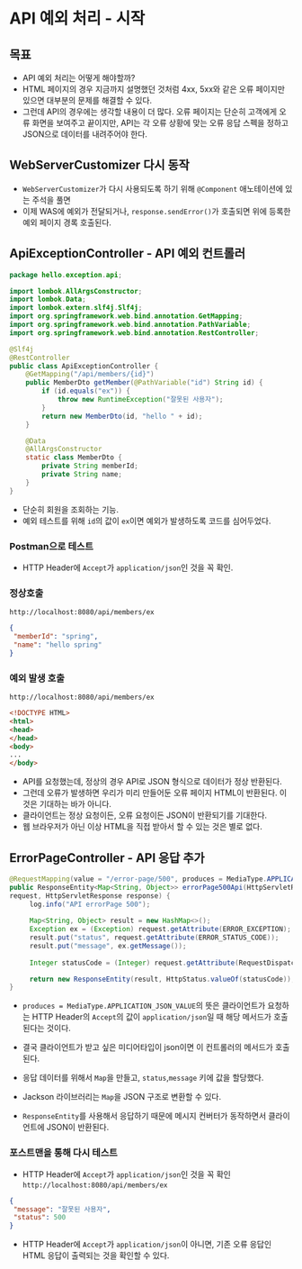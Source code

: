# API 예외 처리 - 시작
## 목표
- API 예외 처리는 어떻게 해야할까?
- HTML 페이지의 경우 지금까지 설명했던 것처럼 4xx, 5xx와 같은 오류 페이지만 있으면 대부분의 문제를 해결할 수 있다.
- 그런데 API의 경우에는 생각할 내용이 더 많다. 오류 페이지는 단순히 고객에게 오류 화면을 보여주고 끝이지만, 
  API는 각 오류 상황에 맞는 오류 응답 스펙을 정하고 JSON으로 데이터를 내려주어야 한다.
  
## WebServerCustomizer 다시 동작
- `WebServerCustomizer`가 다시 사용되도록 하기 위해 `@Component` 애노테이션에 있는 주석을 풀면
- 이제 WAS에 예외가 전달되거나, `response.sendError()`가 호출되면 위에 등록한 예외 페이지 경록 호출된다.

## ApiExceptionController - API 예외 컨트롤러
```java
package hello.exception.api;

import lombok.AllArgsConstructor;
import lombok.Data;
import lombok.extern.slf4j.Slf4j;
import org.springframework.web.bind.annotation.GetMapping;
import org.springframework.web.bind.annotation.PathVariable;
import org.springframework.web.bind.annotation.RestController;

@Slf4j
@RestController
public class ApiExceptionController {
    @GetMapping("/api/members/{id}")
    public MemberDto getMember(@PathVariable("id") String id) {
        if (id.equals("ex")) {
            throw new RuntimeException("잘못된 사용자");
        }
        return new MemberDto(id, "hello " + id);
    }

    @Data
    @AllArgsConstructor
    static class MemberDto {
        private String memberId;
        private String name;
    }
}
```
- 단순히 회원을 조회하는 기능.
- 예외 테스트를 위해 `id`의 값이 `ex`이면 예외가 발생하도록 코드를 심어두었다.

### Postman으로 테스트
- HTTP Header에 `Accept`가 `application/json`인 것을 꼭 확인.

### 정상호출
`http://localhost:8080/api/members/ex`
```json
{
 "memberId": "spring",
 "name": "hello spring"
}
```

### 예외 발생 호출
`http://localhost:8080/api/members/ex`
```html
<!DOCTYPE HTML>
<html>
<head>
</head>
<body>
...
</body>
```
- API를 요청했는데, 정상의 경우 API로 JSON 형식으로 데이터가 정상 반환된다.
- 그런데 오류가 발생하면 우리가 미리 만들어둔 오류 페이지 HTML이 반환된다. 이것은 기대하는 바가 아니다.
- 클라이언트는 정상 요청이든, 오류 요청이든 JSON이 반환되기를 기대한다.
- 웹 브라우저가 아닌 이상 HTML을 직접 받아서 할 수 있는 것은 별로 없다.

## ErrorPageController - API 응답 추가
```java
@RequestMapping(value = "/error-page/500", produces = MediaType.APPLICATION_JSON_VALUE)
public ResponseEntity<Map<String, Object>> errorPage500Api(HttpServletRequest
request, HttpServletResponse response) {
     log.info("API errorPage 500");
     
     Map<String, Object> result = new HashMap<>();
     Exception ex = (Exception) request.getAttribute(ERROR_EXCEPTION);
     result.put("status", request.getAttribute(ERROR_STATUS_CODE));
     result.put("message", ex.getMessage());
        
     Integer statusCode = (Integer) request.getAttribute(RequestDispatcher.ERROR_STATUS_CODE);

     return new ResponseEntity(result, HttpStatus.valueOf(statusCode));
}
```
- `produces = MediaType.APPLICATION_JSON_VALUE`의 뜻은 클라이언트가 요청하는 HTTP Header의 `Accept`의 값이 
  `application/json`일 때 해당 메서드가 호출된다는 것이다.
- 결국 클라이언트가 받고 싶은 미디어타입이 json이면 이 컨트롤러의 메서드가 호출된다.
  

- 응답 데이터를 위해서 `Map`을 만들고, `status`,`message` 키에 값을 할당했다.
- Jackson 라이브러리는 `Map`을 JSON 구조로 변환할 수 있다.
- `ResponseEntity`를 사용해서 응답하기 때문에 메시지 컨버터가 동작하면서 클라이언트에 JSON이 반환된다.

### 포스트맨을 통해 다시 테스트
- HTTP Header에 `Accept`가 `application/json`인 것을 꼭 확인
`http://localhost:8080/api/members/ex`
```json
{
 "message": "잘못된 사용자",
 "status": 500
}
```
- HTTP Header에 `Accept`가 `application/json`이 아니면, 기존 오류 응답인 HTML 응답이 출력되는 것을 확인할 수 있다.
